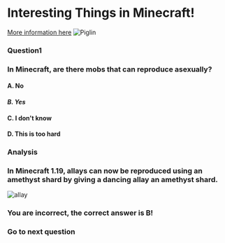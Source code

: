 # Interesting Things in Minecraft!
[More information here](https://minecraft.fandom.com/wiki/Minecraft)
![Piglin](https://henrypersonalweb.github.io/pictures/piglin.gif)
### Question1
### In Minecraft, are there mobs that can reproduce asexually?
#### A. No
#### ***B. Yes***
#### C. I don't know
#### D. This is too hard
### Analysis
### In Minecraft 1.19, allays can now be reproduced using an amethyst shard by giving a dancing allay an amethyst shard.
![allay](https:henrypersonalweb.github.io/pictures/allay.gif)

### You are incorrect, the correct answer is B!
### Go to next question



